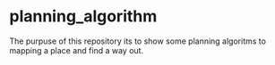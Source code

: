 # planning_algorithm
The purpuse of this repository its to show some planning algoritms to mapping a place and find a way out.
